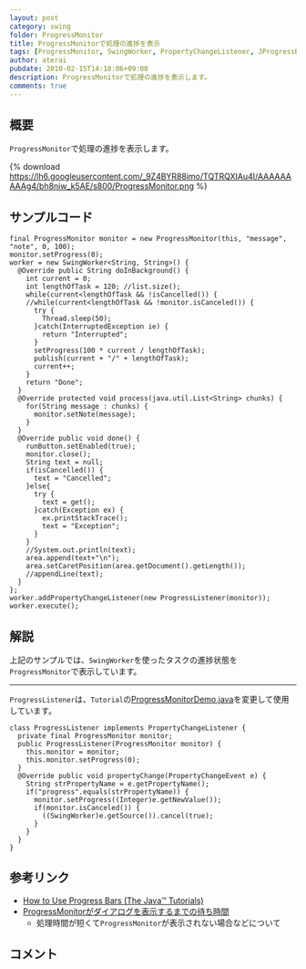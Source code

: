 ```yaml
---
layout: post
category: swing
folder: ProgressMonitor
title: ProgressMonitorで処理の進捗を表示
tags: [ProgressMonitor, SwingWorker, PropertyChangeListener, JProgressBar]
author: aterai
pubdate: 2010-02-15T14:18:06+09:00
description: ProgressMonitorで処理の進捗を表示します。
comments: true
---
```

## 概要
`ProgressMonitor`で処理の進捗を表示します。

{% download https://lh6.googleusercontent.com/_9Z4BYR88imo/TQTRQXIAu4I/AAAAAAAAAg4/bh8niw_k5AE/s800/ProgressMonitor.png %}

## サンプルコード
<pre class="prettyprint"><code>final ProgressMonitor monitor = new ProgressMonitor(this, "message", "note", 0, 100);
monitor.setProgress(0);
worker = new SwingWorker&lt;String, String&gt;() {
  @Override public String doInBackground() {
    int current = 0;
    int lengthOfTask = 120; //list.size();
    while(current&lt;lengthOfTask &amp;&amp; !isCancelled()) {
    //while(current&lt;lengthOfTask &amp;&amp; !monitor.isCanceled()) {
      try {
        Thread.sleep(50);
      }catch(InterruptedException ie) {
        return "Interrupted";
      }
      setProgress(100 * current / lengthOfTask);
      publish(current + "/" + lengthOfTask);
      current++;
    }
    return "Done";
  }
  @Override protected void process(java.util.List&lt;String&gt; chunks) {
    for(String message : chunks) {
      monitor.setNote(message);
    }
  }
  @Override public void done() {
    runButton.setEnabled(true);
    monitor.close();
    String text = null;
    if(isCancelled()) {
      text = "Cancelled";
    }else{
      try {
        text = get();
      }catch(Exception ex) {
        ex.printStackTrace();
        text = "Exception";
      }
    }
    //System.out.println(text);
    area.append(text+"\n");
    area.setCaretPosition(area.getDocument().getLength());
    //appendLine(text);
  }
};
worker.addPropertyChangeListener(new ProgressListener(monitor));
worker.execute();
</code></pre>

## 解説
上記のサンプルでは、`SwingWorker`を使ったタスクの進捗状態を`ProgressMonitor`で表示しています。

- - - -
`ProgressListener`は、`Tutorial`の[ProgressMonitorDemo.java](http://docs.oracle.com/javase/tutorial/uiswing/examples/components/ProgressMonitorDemoProject/src/components/ProgressMonitorDemo.java)を変更して使用しています。

<pre class="prettyprint"><code>class ProgressListener implements PropertyChangeListener {
  private final ProgressMonitor monitor;
  public ProgressListener(ProgressMonitor monitor) {
    this.monitor = monitor;
    this.monitor.setProgress(0);
  }
  @Override public void propertyChange(PropertyChangeEvent e) {
    String strPropertyName = e.getPropertyName();
    if("progress".equals(strPropertyName)) {
      monitor.setProgress((Integer)e.getNewValue());
      if(monitor.isCanceled()) {
        ((SwingWorker)e.getSource()).cancel(true);
      }
    }
  }
}
</code></pre>

## 参考リンク
- [How to Use Progress Bars (The Java™ Tutorials)](http://docs.oracle.com/javase/tutorial/uiswing/components/progress.html)
- [ProgressMonitorがダイアログを表示するまでの待ち時間](http://terai.xrea.jp/Swing/MillisToDecideToPopup.html)
    - 処理時間が短くて`ProgressMonitor`が表示されない場合などについて

<!-- dummy comment line for breaking list -->

## コメント
